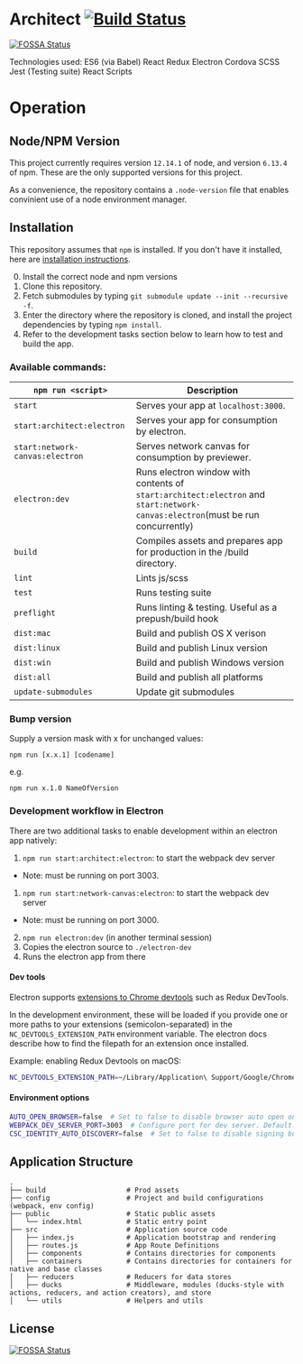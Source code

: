 # Architect [![Build Status](https://travis-ci.org/complexdatacollective/Architect.svg?branch=master)](https://travis-ci.org/complexdatacollective/Architect)
[![FOSSA Status](https://app.fossa.io/api/projects/git%2Bgithub.com%2Fcomplexdatacollective%2FArchitect.svg?type=shield)](https://app.fossa.io/projects/git%2Bgithub.com%2Fcomplexdatacollective%2FArchitect?ref=badge_shield)

Technologies used:
ES6 (via Babel)
React
Redux
Electron
Cordova
SCSS
Jest (Testing suite)
React Scripts

# Operation

## Node/NPM Version

This project currently requires version `12.14.1` of node, and version `6.13.4` of npm. These are the only supported versions for this project.

As a convenience, the repository contains a `.node-version` file that enables convinient use of a node environment manager.

## Installation
This repository assumes that `npm` is installed. If you don't have it installed, here are [installation instructions](https://docs.npmjs.com/getting-started/installing-node).

0. Install the correct node and npm versions
1. Clone this repository.
2. Fetch submodules by typing `git submodule update --init --recursive -f`.
3. Enter the directory where the repository is cloned, and install the project dependencies by typing `npm install`.
4. Refer to the development tasks section below to learn how to test and build the app.

### Available commands:

|`npm run <script>`|Description|
|------------------|-----------|
|`start`|Serves your app at `localhost:3000`.|
|`start:architect:electron`|Serves your app for consumption by electron.|
|`start:network-canvas:electron`|Serves network canvas for consumption by previewer.|
|`electron:dev`|Runs electron window with contents of `start:architect:electron`  and `start:network-canvas:electron`(must be run concurrently)|
|`build`|Compiles assets and prepares app for production in the /build directory.|
|`lint`|Lints js/scss|
|`test`|Runs testing suite|
|`preflight`|Runs linting & testing. Useful as a prepush/build hook|
|`dist:mac`|Build and publish OS X verison|
|`dist:linux`|Build and publish Linux version|
|`dist:win`|Build and publish Windows version|
|`dist:all`|Build and publish all platforms|
|`update-submodules`|Update git submodules|

### Bump version

Supply a version mask with x for unchanged values:

`npm run [x.x.1] [codename]`

e.g.

`npm run x.1.0 NameOfVersion`

### Development workflow in Electron

There are two additional tasks to enable development within an electron app natively:

1. `npm run start:architect:electron`: to start the webpack dev server
  - Note: must be running on port 3003.
1. `npm run start:network-canvas:electron`: to start the webpack dev server
  - Note: must be running on port 3000.
2. `npm run electron:dev` (in another terminal session)
  1. Copies the electron source to `./electron-dev`
  2. Runs the electron app from there

#### Dev tools

Electron supports [extensions to Chrome devtools](https://electronjs.org/docs/tutorial/devtools-extension) such as Redux DevTools.

In the development environment, these will be loaded if you provide one or more paths to your extensions (semicolon-separated) in the `NC_DEVTOOLS_EXTENSION_PATH` environment variable. The electron docs describe how to find the filepath for an extension once installed.

Example: enabling Redux Devtools on macOS:
```bash
NC_DEVTOOLS_EXTENSION_PATH=~/Library/Application\ Support/Google/Chrome/Default/Extensions/lmhkpmbekcpmknklioeibfkpmmfibljd/2.15.2_0 npm run electron:dev
```

#### Environment options

```bash
AUTO_OPEN_BROWSER=false  # Set to false to disable browser auto open on `npm run start`, Default: true
WEBPACK_DEV_SERVER_PORT=3003  # Configure port for dev server. Default: 3003
CSC_IDENTITY_AUTO_DISCOVERY=false  # Set to false to disable signing builds (speeds up build process)
```

## Application Structure

```
.
├── build                    # Prod assets
├── config                   # Project and build configurations (webpack, env config)
├── public                   # Static public assets
│   └── index.html           # Static entry point
├── src                      # Application source code
│   ├── index.js             # Application bootstrap and rendering
│   ├── routes.js            # App Route Definitions
│   ├── components           # Contains directories for components
│   ├── containers           # Contains directories for containers for native and base classes
│   ├── reducers             # Reducers for data stores
│   ├── ducks                # Middleware, modules (ducks-style with actions, reducers, and action creators), and store
│   └── utils                # Helpers and utils
```


## License
[![FOSSA Status](https://app.fossa.io/api/projects/git%2Bgithub.com%2Fcodaco%2FArchitect.svg?type=large)](https://app.fossa.io/projects/git%2Bgithub.com%2Fcodaco%2FArchitect?ref=badge_large)
